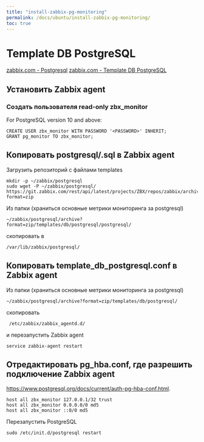 ```yaml
---
title: "install-zabbix-pg-monitoring"
permalink: /docs/ubuntu/install-zabbix-pg-monitoring/
toc: true
---
```


# Template DB PostgreSQL

[zabbix.com - Postgresql](https://www.zabbix.com/integrations/postgresql)
[zabbix.com - Template DB PostgreSQL](https://git.zabbix.com/projects/ZBX/repos/zabbix/browse/templates/db/postgresql)

## Установить Zabbix agent

### Создать пользователя read-only zbx_monitor
For PostgreSQL version 10 and above:
```
CREATE USER zbx_monitor WITH PASSWORD '<PASSWORD>' INHERIT;
GRANT pg_monitor TO zbx_monitor;
```

## Копировать postgresql/.sql в Zabbix agent
Загрузить репозиторий с файлами templates
```
mkdir -p ~/zabbix/postgresql
sudo wget -P ~/zabbix/postgresql/ https://git.zabbix.com/rest/api/latest/projects/ZBX/repos/zabbix/archive?format=zip
```
Из папки (храниться основные метрики мониторинга за postgresql)
```
~/zabbix/postgresql/archive?format=zip/templates/db/postgresql/postgresql/
```
скопировать в
```
/var/lib/zabbix/postgresql/
```

## Копировать template_db_postgresql.conf в Zabbix agent
Из папки (храниться основные метрики мониторинга за postgresql)
```
~/zabbix/postgresql/archive?format=zip/templates/db/postgresql/
```
скопировать
```
 /etc/zabbix/zabbix_agentd.d/
 ```
и перезапустить Zabbix agent
```
service zabbix-agent restart
```
## Отредактировать pg_hba.conf, где разрешить подключение Zabbix agent
https://www.postgresql.org/docs/current/auth-pg-hba-conf.html.
```
host all zbx_monitor 127.0.0.1/32 trust
host all zbx_monitor 0.0.0.0/0 md5
host all zbx_monitor ::0/0 md5
```

Перезапустить PostgreSQL
```
sudo /etc/init.d/postgresql restart
```
